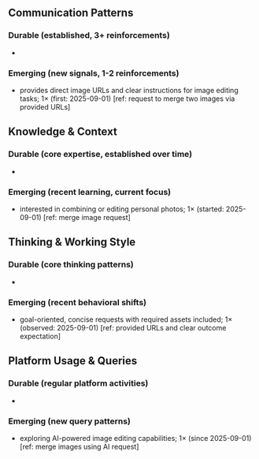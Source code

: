 ## Communication Patterns
### Durable (established, 3+ reinforcements)
- 

### Emerging (new signals, 1-2 reinforcements)
- provides direct image URLs and clear instructions for image editing tasks; 1× (first: 2025-09-01) [ref: request to merge two images via provided URLs]

## Knowledge & Context
### Durable (core expertise, established over time)
-

### Emerging (recent learning, current focus)
- interested in combining or editing personal photos; 1× (started: 2025-09-01) [ref: merge image request]

## Thinking & Working Style
### Durable (core thinking patterns)
-

### Emerging (recent behavioral shifts)
- goal-oriented, concise requests with required assets included; 1× (observed: 2025-09-01) [ref: provided URLs and clear outcome expectation]

## Platform Usage & Queries
### Durable (regular platform activities)
-

### Emerging (new query patterns)
- exploring AI-powered image editing capabilities; 1× (since 2025-09-01) [ref: merge images using AI request]